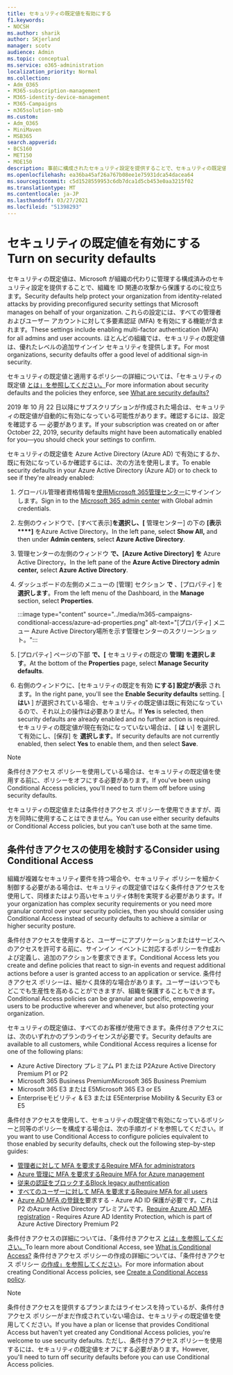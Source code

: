 ```yaml
---
title: セキュリティの既定値を有効にする
f1.keywords:
- NOCSH
ms.author: sharik
author: SKjerland
manager: scotv
audience: Admin
ms.topic: conceptual
ms.service: o365-administration
localization_priority: Normal
ms.collection:
- Adm_O365
- M365-subscription-management
- M365-identity-device-management
- M365-Campaigns
- m365solution-smb
ms.custom:
- Adm_O365
- MiniMaven
- MSB365
search.appverid:
- BCS160
- MET150
- MOE150
description: 事前に構成されたセキュリティ設定を提供することで、セキュリティの既定値が ID 関連の攻撃から組織を保護する方法について学習します。
ms.openlocfilehash: ea36ba45af26a767b08ee1e75931dca54dacea64
ms.sourcegitcommit: c5d1528559953c6db7dca1d5cb453e0aa3215f02
ms.translationtype: MT
ms.contentlocale: ja-JP
ms.lasthandoff: 03/27/2021
ms.locfileid: "51398293"
---
```

# <a name="turn-on-security-defaults"></a><span data-ttu-id="9aa20-103">セキュリティの既定値を有効にする</span><span class="sxs-lookup"><span data-stu-id="9aa20-103">Turn on security defaults</span></span>

<span data-ttu-id="9aa20-104">セキュリティの既定値は、Microsoft が組織の代わりに管理する構成済みのセキュリティ設定を提供することで、組織を ID 関連の攻撃から保護するのに役立ちます。</span><span class="sxs-lookup"><span data-stu-id="9aa20-104">Security defaults help protect your organization from identity-related attacks by providing preconfigured security settings that Microsoft manages on behalf of your organization.</span></span> <span data-ttu-id="9aa20-105">これらの設定には、すべての管理者およびユーザー アカウントに対して多要素認証 (MFA) を有効にする機能が含まれます。</span><span class="sxs-lookup"><span data-stu-id="9aa20-105">These settings include enabling multi-factor authentication (MFA) for all admins and user accounts.</span></span> <span data-ttu-id="9aa20-106">ほとんどの組織では、セキュリティの既定値は、優れたレベルの追加サインイン セキュリティを提供します。</span><span class="sxs-lookup"><span data-stu-id="9aa20-106">For most organizations, security defaults offer a good level of additional sign-in security.</span></span>

<span data-ttu-id="9aa20-107">セキュリティの既定値と適用するポリシーの詳細については、「セキュリティの既定値 [とは」を参照してください。](/azure/active-directory/fundamentals/concept-fundamentals-security-defaults)</span><span class="sxs-lookup"><span data-stu-id="9aa20-107">For more information about security defaults and the policies they enforce, see [What are security defaults?](/azure/active-directory/fundamentals/concept-fundamentals-security-defaults)</span></span>

<span data-ttu-id="9aa20-108">2019 年 10 月 22 日以降にサブスクリプションが作成された場合は、セキュリティの既定値が自動的に有効になっている可能性があります。確認するには、設定を確認する &mdash; 必要があります。</span><span class="sxs-lookup"><span data-stu-id="9aa20-108">If your subscription was created on or after October 22, 2019, security defaults might have been automatically enabled for you&mdash;you should check your settings to confirm.</span></span>

<span data-ttu-id="9aa20-109">セキュリティの既定値を Azure Active Directory (Azure AD) で有効にするか、既に有効になっているか確認するには、次の方法を使用します。</span><span class="sxs-lookup"><span data-stu-id="9aa20-109">To enable security defaults in your Azure Active Directory (Azure AD) or to check to see if they're already enabled:</span></span>

1. <span data-ttu-id="9aa20-110">グローバル管理者資格情報を<a href="https://go.microsoft.com/fwlink/p/?linkid=2024339" target="_blank">使用Microsoft 365管理センター</a>にサインインします。</span><span class="sxs-lookup"><span data-stu-id="9aa20-110">Sign in to the <a href="https://go.microsoft.com/fwlink/p/?linkid=2024339" target="_blank">Microsoft 365 admin center</a> with Global admin credentials.</span></span>

2. <span data-ttu-id="9aa20-111">左側のウィンドウで、[すべて表示]**を選択し、[** 管理センター] の下の **[表示\*\*\*\*]** をAzure Active Directory。</span><span class="sxs-lookup"><span data-stu-id="9aa20-111">In the left pane, select **Show All,** and then under **Admin centers**, select **Azure Active Directory**.</span></span>

3. <span data-ttu-id="9aa20-112">管理センターの左側のウィンドウ **で、[Azure Active Directory]** **を** Azure Active Directory。</span><span class="sxs-lookup"><span data-stu-id="9aa20-112">In the left pane of the **Azure Active Directory admin center,** select **Azure Active Directory**.</span></span>

4. <span data-ttu-id="9aa20-113">ダッシュボードの左側のメニューの [管理] セクション **で** 、[プロパティ] を **選択します**。</span><span class="sxs-lookup"><span data-stu-id="9aa20-113">From the left menu of the Dashboard, in the **Manage** section, select **Properties**.</span></span>

    :::image type="content" source="../media/m365-campaigns-conditional-access/azure-ad-properties.png" alt-text="[プロパティ] メニュー Azure Active Directory場所を示す管理センターのスクリーンショット。":::

5. <span data-ttu-id="9aa20-115">[プロパティ] ページの下部 **で、[** セキュリティの既定の **管理] を選択します**。</span><span class="sxs-lookup"><span data-stu-id="9aa20-115">At the bottom of the **Properties** page, select **Manage Security defaults**.</span></span>

6. <span data-ttu-id="9aa20-116">右側のウィンドウに、[セキュリティの既定を有効 **にする] 設定が表示** されます。</span><span class="sxs-lookup"><span data-stu-id="9aa20-116">In the right pane, you'll see the **Enable Security defaults** setting.</span></span> <span data-ttu-id="9aa20-117">[ **はい** ] が選択されている場合、セキュリティの既定値は既に有効になっているので、それ以上の操作は必要ありません。</span><span class="sxs-lookup"><span data-stu-id="9aa20-117">If **Yes** is selected, then security defaults are already enabled and no further action is required.</span></span> <span data-ttu-id="9aa20-118">セキュリティの既定値が現在有効になっていない場合は、[ **は** い] を選択して有効にし、[保存] を **選択します**。</span><span class="sxs-lookup"><span data-stu-id="9aa20-118">If security defaults are not currently enabled, then select **Yes** to enable them, and then select **Save**.</span></span>

> [!NOTE]
> <span data-ttu-id="9aa20-119">条件付きアクセス ポリシーを使用している場合は、セキュリティの既定値を使用する前に、ポリシーをオフにする必要があります。</span><span class="sxs-lookup"><span data-stu-id="9aa20-119">If you've been using Conditional Access policies, you'll need to turn them off before using security defaults.</span></span>
>
> <span data-ttu-id="9aa20-120">セキュリティの既定値または条件付きアクセス ポリシーを使用できますが、両方を同時に使用することはできません。</span><span class="sxs-lookup"><span data-stu-id="9aa20-120">You can use either security defaults or Conditional Access policies, but you can't use both at the same time.</span></span>

## <a name="consider-using-conditional-access"></a><span data-ttu-id="9aa20-121">条件付きアクセスの使用を検討する</span><span class="sxs-lookup"><span data-stu-id="9aa20-121">Consider using Conditional Access</span></span>

<span data-ttu-id="9aa20-122">組織が複雑なセキュリティ要件を持つ場合や、セキュリティ ポリシーを細かく制御する必要がある場合は、セキュリティの既定値ではなく条件付きアクセスを使用して、同様またはより高いセキュリティ体制を実現する必要があります。</span><span class="sxs-lookup"><span data-stu-id="9aa20-122">If your organization has complex security requirements or you need more granular control over your security policies, then you should consider using Conditional Access instead of security defaults to achieve a similar or higher security posture.</span></span> 

<span data-ttu-id="9aa20-123">条件付きアクセスを使用すると、ユーザーにアプリケーションまたはサービスへのアクセスを許可する前に、サインイン イベントに対応するポリシーを作成および定義し、追加のアクションを要求できます。</span><span class="sxs-lookup"><span data-stu-id="9aa20-123">Conditional Access lets you create and define policies that react to sign-in events and request additional actions before a user is granted access to an application or service.</span></span> <span data-ttu-id="9aa20-124">条件付きアクセス ポリシーは、細かく具体的な場合があります。ユーザーはいつでもどこでも生産性を高めることができますが、組織を保護することもできます。</span><span class="sxs-lookup"><span data-stu-id="9aa20-124">Conditional Access policies can be granular and specific, empowering users to be productive wherever and whenever, but also protecting your organization.</span></span>

<span data-ttu-id="9aa20-125">セキュリティの既定値は、すべてのお客様が使用できます。条件付きアクセスには、次のいずれかのプランのライセンスが必要です。</span><span class="sxs-lookup"><span data-stu-id="9aa20-125">Security defaults are available to all customers, while Conditional Access requires a license for one of the following plans:</span></span>

- <span data-ttu-id="9aa20-126">Azure Active Directory プレミアム P1 または P2</span><span class="sxs-lookup"><span data-stu-id="9aa20-126">Azure Active Directory Premium P1 or P2</span></span>
- <span data-ttu-id="9aa20-127">Microsoft 365 Business Premium</span><span class="sxs-lookup"><span data-stu-id="9aa20-127">Microsoft 365 Business Premium</span></span>
- <span data-ttu-id="9aa20-128">Microsoft 365 E3 または E5</span><span class="sxs-lookup"><span data-stu-id="9aa20-128">Microsoft 365 E3 or E5</span></span>
- <span data-ttu-id="9aa20-129">Enterpriseモビリティ & E3 または E5</span><span class="sxs-lookup"><span data-stu-id="9aa20-129">Enterprise Mobility & Security E3 or E5</span></span>

<span data-ttu-id="9aa20-130">条件付きアクセスを使用して、セキュリティの既定値で有効になっているポリシーと同等のポリシーを構成する場合は、次の手順ガイドを参照してください。</span><span class="sxs-lookup"><span data-stu-id="9aa20-130">If you want to use Conditional Access to configure policies equivalent to those enabled by security defaults, check out the following step-by-step guides:</span></span>

- [<span data-ttu-id="9aa20-131">管理者に対して MFA を要求する</span><span class="sxs-lookup"><span data-stu-id="9aa20-131">Require MFA for administrators</span></span>](/azure/active-directory/conditional-access/howto-conditional-access-policy-admin-mfa)
- [<span data-ttu-id="9aa20-132">Azure 管理に MFA を要求する</span><span class="sxs-lookup"><span data-stu-id="9aa20-132">Require MFA for Azure management</span></span>](/azure/active-directory/conditional-access/howto-conditional-access-policy-azure-management)
- [<span data-ttu-id="9aa20-133">従来の認証をブロックする</span><span class="sxs-lookup"><span data-stu-id="9aa20-133">Block legacy authentication</span></span>](/azure/active-directory/conditional-access/howto-conditional-access-policy-block-legacy)
- [<span data-ttu-id="9aa20-134">すべてのユーザーに対して MFA を要求する</span><span class="sxs-lookup"><span data-stu-id="9aa20-134">Require MFA for all users</span></span>](/azure/active-directory/conditional-access/howto-conditional-access-policy-all-users-mfa)
- <span data-ttu-id="9aa20-135">[Azure AD MFA の登録を](/azure/active-directory/identity-protection/howto-identity-protection-configure-mfa-policy)要求する - Azure AD ID 保護が必要です。これは P2 のAzure Active Directory プレミアムです。</span><span class="sxs-lookup"><span data-stu-id="9aa20-135">[Require Azure AD MFA registration](/azure/active-directory/identity-protection/howto-identity-protection-configure-mfa-policy) - Requires Azure AD Identity Protection, which is part of Azure Active Directory Premium P2</span></span>

<span data-ttu-id="9aa20-136">条件付きアクセスの詳細については、「条件付きアクセス [とは」を参照してください。](/azure/active-directory/conditional-access/overview)</span><span class="sxs-lookup"><span data-stu-id="9aa20-136">To learn more about Conditional Access, see [What is Conditional Access?](/azure/active-directory/conditional-access/overview)</span></span> <span data-ttu-id="9aa20-137">条件付きアクセス ポリシーの作成の詳細については、「条件付きアクセス ポリシー [の作成」を参照してください](/azure/active-directory/authentication/tutorial-enable-azure-mfa#create-a-conditional-access-policy)。</span><span class="sxs-lookup"><span data-stu-id="9aa20-137">For more information about creating Conditional Access policies, see [Create a Conditional Access policy](/azure/active-directory/authentication/tutorial-enable-azure-mfa#create-a-conditional-access-policy).</span></span>

> [!NOTE]
> <span data-ttu-id="9aa20-138">条件付きアクセスを提供するプランまたはライセンスを持っているが、条件付きアクセス ポリシーがまだ作成されていない場合は、セキュリティの既定値を使用してください。</span><span class="sxs-lookup"><span data-stu-id="9aa20-138">If you have a plan or license that provides Conditional Access but haven't yet created any Conditional Access policies, you're welcome to use security defaults.</span></span> <span data-ttu-id="9aa20-139">ただし、条件付きアクセス ポリシーを使用するには、セキュリティの既定値をオフにする必要があります。</span><span class="sxs-lookup"><span data-stu-id="9aa20-139">However, you'll need to turn off security defaults before you can use Conditional Access policies.</span></span>
